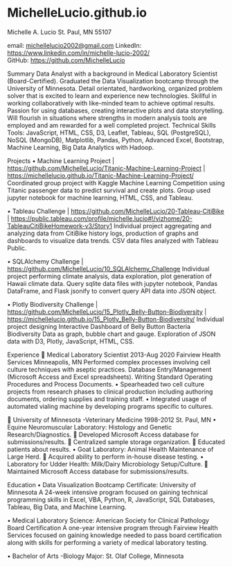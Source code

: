 # MichelleLucio.github.io

Michelle A. Lucio
St. Paul, MN 55107

email: michellelucio2002@gmail.com
LinkedIn: https://www.linkedin.com/in/michelle-lucio-2002/     
GitHub: https://github.com/MichelleLucio

Summary
Data Analyst with a background in Medical Laboratory Scientist (Board-Certified). Graduated the Data Visualization bootcamp through the University of Minnesota.  Detail orientated, hardworking, organized problem solver that is excited to learn and experience new technologies. Skillful in working collaboratively with like-minded team to achieve optimal results. Passion for using databases, creating interactive plots and data storytelling. Will flourish in situations where strengths in modern analysis tools are employed and am rewarded for a well completed project.
Technical Skills
Tools: JavaScript, HTML, CSS, D3, Leaflet, Tableau, SQL (PostgreSQL), NoSQL (MongoDB), Matplotlib, Pandas, Python, Advanced Excel, Bootstrap, Machine Learning, Big Data Analytics with Hadoop.

Projects
•	Machine Learning Project | https://github.com/MichelleLucio/Titanic-Machine-Learning-Project | https://michellelucio.github.io/Titanic-Machine-Learning-Project/
Coordinated group project with Kaggle Machine Learning Competition using Titanic passenger data to predict survival and create plots. Group used jupyter notebook for machine learning, HTML, CSS, and Tableau.

•	Tableau Challenge | https://github.com/MichelleLucio/20-Tableau-CitiBike | https://public.tableau.com/profile/michelle.lucio#!/vizhome/20-TableauCitiBikeHomework-v3/Story1
Individual project aggregating and analyzing data from CitiBike history logs, production of graphs and dashboards to visualize data trends. CSV data files analyzed with Tableau Public.

•	SQLAlchemy Challenge | https://github.com/MichelleLucio/10_SQLAlchemy_Challenge 
Individual project performing climate analysis, data exploration, plot generation of Hawaii climate data. Query sqlite data files with jupyter notebook, Pandas DataFrame, and Flask jsonify to convert query API data into JSON object.

•	Plotly Biodiversity Challenge | https://github.com/MichelleLucio/15_Plotly_Belly-Button-Biodiversity | https://michellelucio.github.io/15_Plotly_Belly-Button-Biodiversity/
Individual project designing Interactive Dashboard of Belly Button Bacteria Biodiversity Data as graph, bubble chart and gauge. Exploration of JSON data with D3, Plotly, JavaScript, HTML, CSS.


Experience
	Medical Laboratory Scientist						2013-Aug 2020
Fairview Health Services						Minneapolis, MN	
Performed complex processes involving cell culture techniques with aseptic practices. Database Entry/Management (Microsoft Access and Excel spreadsheets). Writing Standard Operating Procedures and Process Documents. 
•	Spearheaded two cell culture projects from research phases to clinical production including authoring documents, ordering supplies and training staff.
•	Integrated usage of automated vialing machine by developing programs specific to cultures.



	University of Minnesota -Veterinary Medicine				1998-2012
										St. Paul, MN
•	Equine Neuromuscular Laboratory: Histology and Genetic Research/Diagnostics. 
	Developed Microsoft Access database for submissions/results.
	Centralized sample storage organization.
	Educated patients about results.
•	Goat Laboratory: Animal Health Maintenance of Large Herd.
	Acquired ability to perform in-house disease testing.
•	Laboratory for Udder Health: Milk/Dairy Microbiology Setup/Culture. 
	Maintained Microsoft Access database for submissions/results.

Education
•	Data Visualization Bootcamp Certificate: University of Minnesota 
A 24-week intensive program focused on gaining technical programming skills in Excel, VBA, Python, R, JavaScript, SQL Databases, Tableau, Big Data, and Machine Learning.

•	Medical Laboratory Science: American Society for Clinical Pathology Board Certification 
A one-year intensive program through Fairview Health Services focused on gaining knowledge needed to pass board certification along with skills for performing a variety of medical laboratory testing.

•	Bachelor of Arts -Biology Major: St. Olaf College, Minnesota
